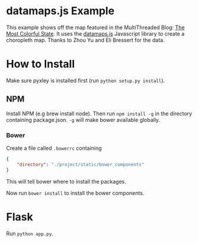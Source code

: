 # datamaps.js Example
This example shows off the map featured in the MultiThreaded Blog: [The Most Colorful State](http://multithreaded.stitchfix.com/blog/2015/06/02/the-most-colorful-state/). It uses the [datamaps.js](http://datamaps.github.io/) Javascript library to create a choropleth map. Thanks to Zhou Yu and Eli Bressert for the data.


# How to Install
Make sure pyxley is installed first (run `python setup.py install`).

## NPM
Install NPM (e.g brew install node). Then run `npm install -g` in the directory containing
package.json. `-g` will make bower available globally.

### Bower
Create a file called `.bowerrc` containing
```json
{
    "directory": "./project/static/bower_components"
}
```
This will tell bower where to install the packages.

Now run `bower install` to install the bower components.

# Flask
Run `python app.py`.

